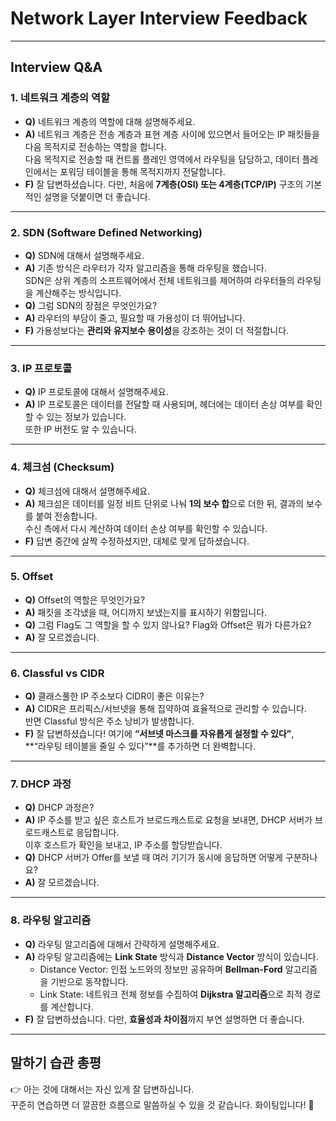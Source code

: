 # Network Layer Interview Feedback

---

## Interview Q&A

### 1. 네트워크 계층의 역할
- **Q)** 네트워크 계층의 역할에 대해 설명해주세요.  
- **A)** 네트워크 계층은 전송 계층과 표현 계층 사이에 있으면서 들어오는 IP 패킷들을 다음 목적지로 전송하는 역할을 합니다.  
  다음 목적지로 전송할 때 컨트롤 플레인 영역에서 라우팅을 담당하고, 데이터 플레인에서는 포워딩 테이블을 통해 목적지까지 전달합니다.  
- **F)** 잘 답변하셨습니다. 다만, 처음에 **7계층(OSI) 또는 4계층(TCP/IP)** 구조의 기본적인 설명을 덧붙이면 더 좋습니다.

---

### 2. SDN (Software Defined Networking)
- **Q)** SDN에 대해서 설명해주세요.  
- **A)** 기존 방식은 라우터가 각자 알고리즘을 통해 라우팅을 했습니다.  
  SDN은 상위 계층의 소프트웨어에서 전체 네트워크를 제어하여 라우터들의 라우팅을 계산해주는 방식입니다.  
- **Q)** 그럼 SDN의 장점은 무엇인가요?  
- **A)** 라우터의 부담이 줄고, 필요할 때 가용성이 더 뛰어납니다.  
- **F)** 가용성보다는 **관리와 유지보수 용이성**을 강조하는 것이 더 적절합니다.

---

### 3. IP 프로토콜
- **Q)** IP 프로토콜에 대해서 설명해주세요.  
- **A)** IP 프로토콜은 데이터를 전달할 때 사용되며, 헤더에는 데이터 손상 여부를 확인할 수 있는 정보가 있습니다.  
  또한 IP 버전도 알 수 있습니다.  

---

### 4. 체크섬 (Checksum)
- **Q)** 체크섬에 대해서 설명해주세요.  
- **A)** 체크섬은 데이터를 일정 비트 단위로 나눠 **1의 보수 합**으로 더한 뒤, 결과의 보수를 붙여 전송합니다.  
  수신 측에서 다시 계산하여 데이터 손상 여부를 확인할 수 있습니다.  
- **F)** 답변 중간에 살짝 수정하셨지만, 대체로 맞게 답하셨습니다.

---

### 5. Offset
- **Q)** Offset의 역할은 무엇인가요?  
- **A)** 패킷을 조각냈을 때, 어디까지 보냈는지를 표시하기 위함입니다.  
- **Q)** 그럼 Flag도 그 역할을 할 수 있지 않나요? Flag와 Offset은 뭐가 다른가요?  
- **A)** 잘 모르겠습니다.  

---

### 6. Classful vs CIDR
- **Q)** 클래스풀한 IP 주소보다 CIDR이 좋은 이유는?  
- **A)** CIDR은 프리픽스/서브넷을 통해 집약하여 효율적으로 관리할 수 있습니다.  
  반면 Classful 방식은 주소 낭비가 발생합니다.  
- **F)** 잘 답변하셨습니다! 여기에 **“서브넷 마스크를 자유롭게 설정할 수 있다”**,  
  **“라우팅 테이블을 줄일 수 있다”**를 추가하면 더 완벽합니다.

---

### 7. DHCP 과정
- **Q)** DHCP 과정은?  
- **A)** IP 주소를 받고 싶은 호스트가 브로드캐스트로 요청을 보내면, DHCP 서버가 브로드캐스트로 응답합니다.  
  이후 호스트가 확인을 보내고, IP 주소를 할당받습니다.  
- **Q)** DHCP 서버가 Offer를 보낼 때 여러 기기가 동시에 응답하면 어떻게 구분하나요?  
- **A)** 잘 모르겠습니다.  

---

### 8. 라우팅 알고리즘
- **Q)** 라우팅 알고리즘에 대해서 간략하게 설명해주세요.  
- **A)** 라우팅 알고리즘에는 **Link State** 방식과 **Distance Vector** 방식이 있습니다.  
  - Distance Vector: 인접 노드와의 정보만 공유하며 **Bellman-Ford** 알고리즘을 기반으로 동작합니다.  
  - Link State: 네트워크 전체 정보를 수집하여 **Dijkstra 알고리즘**으로 최적 경로를 계산합니다.  
- **F)** 잘 답변하셨습니다. 다만, **효율성과 차이점**까지 부연 설명하면 더 좋습니다.  

---

## 말하기 습관 총평
👉 아는 것에 대해서는 자신 있게 잘 답변하십니다.  
꾸준히 연습하면 더 깔끔한 흐름으로 말씀하실 수 있을 것 같습니다. 화이팅입니다! 🚀
